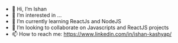 - 👋 Hi, I’m Ishan
- 👀 I’m interested in ...
- 🌱 I’m currently learning ReactJs and NodeJS
- 💞️ I’m looking to collaborate on Javascripts and ReactJS projects
- 📫 How to reach me: https://www.linkedin.com/in/ishan-kashyap/

<!---
kashyap-ishan/kashyap-ishan is a ✨ special ✨ repository because its `README.md` (this file) appears on your GitHub profile.
You can click the Preview link to take a look at your changes.
--->
